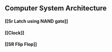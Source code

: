 ## Computer System Architecture

#### [[Sr Latch using NAND gate]]
#### [[Clock]]
#### [[SR Flip Flop]]